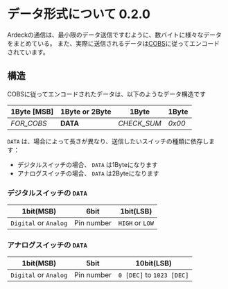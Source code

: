 # データ形式について 0.2.0
Ardeckの通信は、最小限のデータ送信ですむように、数バイトに様々なデータをまとめている。
また、実際に送信されるデータは[COBS](https://en.wikipedia.org/wiki/Consistent_Overhead_Byte_Stuffing)に従ってエンコードされています。

## 構造
COBSに従ってエンコードされたデータは、以下のようなデータ構造です

|1Byte [MSB]|1Byte or 2Byte|1Byte|1Byte|
| --- | --- | --- | --- |
|_FOR_COBS_|__DATA__|_CHECK_SUM_|_0x00_|


`DATA` は、場合によって長さが異なり、送信したいスイッチの種類に依存します：

- デジタルスイッチの場合、 `DATA` は1Byteになります
- アナログスイッチの場合、 `DATA` は2Byteになります

### デジタルスイッチの `DATA`

| 1bit(MSB) | 6bit | 1bit(LSB) |
| --- | --- | --- |
| `Digital` or `Analog` | Pin number | `HIGH` or `LOW` |

### アナログスイッチの `DATA`

| 1bit(MSB) | 5bit | 10bit(LSB) |
| --- | --- | --- |
| `Digital` or `Analog` | Pin number | `0 [DEC]` to `1023 [DEC]`  |
